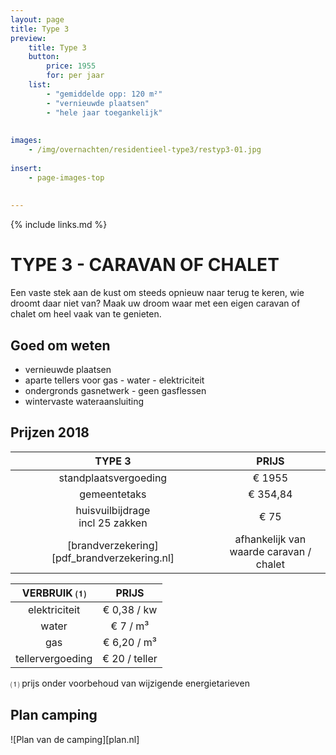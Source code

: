 ```yaml
---
layout: page
title: Type 3
preview: 
    title: Type 3
    button:
        price: 1955
        for: per jaar
    list:
        - "gemiddelde opp: 120 m²"
        - "vernieuwde plaatsen"
        - "hele jaar toegankelijk"
       
        
images:
    - /img/overnachten/residentieel-type3/restyp3-01.jpg
    
insert:
    - page-images-top
    
    
---
```


{% include links.md %}

# TYPE 3 - CARAVAN OF CHALET

Een vaste stek aan de kust om steeds opnieuw naar terug te keren, wie droomt daar niet van? Maak uw droom waar met een eigen caravan of chalet om heel vaak van te genieten.


## Goed om weten

- vernieuwde plaatsen
- aparte tellers voor gas - water - elektriciteit
- ondergronds gasnetwerk - geen gasflessen
- wintervaste wateraansluiting


## Prijzen 2018

TYPE 3                |PRIJS           |
:--------------------:|:--------------:|
standplaatsvergoeding |€ 1955              
gemeentetaks          |€ 354,84
huisvuilbijdrage<br>incl 25 zakken<br> | € 75    
[brandverzekering][pdf_brandverzekering.nl]      |afhankelijk van <br>waarde caravan / chalet

VERBRUIK ⑴           |PRIJS          |
:--------------------:|:-------------:|
elektriciteit         | € 0,38 / kw        
water                 | € 7 / m³  
gas                   | € 6,20 / m³       
tellervergoeding      | € 20 / teller

⑴ prijs onder voorbehoud van wijzigende energietarieven

## Plan camping

![Plan van de camping][plan.nl]
